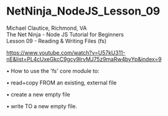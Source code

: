 # NetNinja_NodeJS_Lesson_09
Michael Clautice, Richmond, VA<br>
The Net Ninja - Node JS Tutorial for Beginners<br> 
Lesson 09 - Reading & Writing Files (fs)

https://www.youtube.com/watch?v=U57kU311-nE&list=PL4cUxeGkcC9gcy9lrvMJ75z9maRw4byYp&index=9

• How to use the 'fs' core module to: 

• read+copy FROM an existing, external file

• create a new empty file

• write TO a new empty file.

